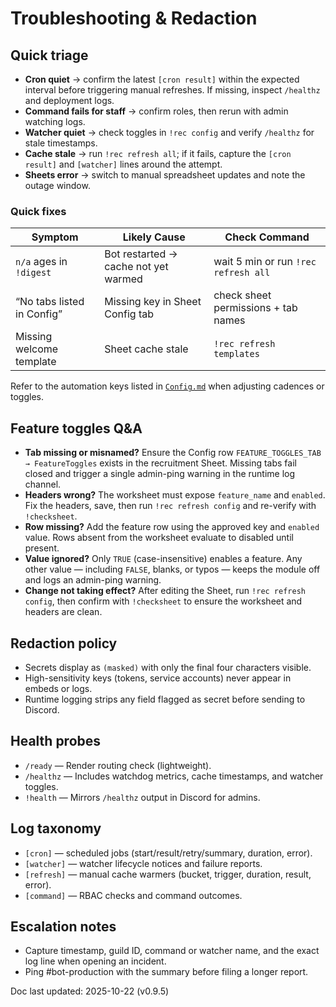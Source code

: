# Troubleshooting & Redaction

## Quick triage
- **Cron quiet** → confirm the latest `[cron result]` within the expected interval before
  triggering manual refreshes. If missing, inspect `/healthz` and deployment logs.
- **Command fails for staff** → confirm roles, then rerun with admin watching logs.
- **Watcher quiet** → check toggles in `!rec config` and verify `/healthz` for stale
  timestamps.
- **Cache stale** → run `!rec refresh all`; if it fails, capture the `[cron result]` and
  `[watcher]` lines around the attempt.
- **Sheets error** → switch to manual spreadsheet updates and note the outage window.

### Quick fixes
| Symptom | Likely Cause | Check Command |
| --- | --- | --- |
| `n/a` ages in `!digest` | Bot restarted → cache not yet warmed | wait 5 min or run `!rec refresh all` |
| “No tabs listed in Config” | Missing key in Sheet Config tab | check sheet permissions + tab names |
| Missing welcome template | Sheet cache stale | `!rec refresh templates` |

Refer to the automation keys listed in [`Config.md`](Config.md#automation-listeners--cron-jobs)
when adjusting cadences or toggles.

## Feature toggles Q&A
- **Tab missing or misnamed?** Ensure the Config row `FEATURE_TOGGLES_TAB → FeatureToggles`
  exists in the recruitment Sheet. Missing tabs fail closed and trigger a single
  admin-ping warning in the runtime log channel.
- **Headers wrong?** The worksheet must expose `feature_name` and `enabled`. Fix the
  headers, save, then run `!rec refresh config` and re-verify with `!checksheet`.
- **Row missing?** Add the feature row using the approved key and `enabled` value. Rows
  absent from the worksheet evaluate to disabled until present.
- **Value ignored?** Only `TRUE` (case-insensitive) enables a feature. Any other value —
  including `FALSE`, blanks, or typos — keeps the module off and logs an admin-ping
  warning.
- **Change not taking effect?** After editing the Sheet, run `!rec refresh config`, then
  confirm with `!checksheet` to ensure the worksheet and headers are clean.

## Redaction policy
- Secrets display as `(masked)` with only the final four characters visible.
- High-sensitivity keys (tokens, service accounts) never appear in embeds or logs.
- Runtime logging strips any field flagged as secret before sending to Discord.

## Health probes
- `/ready` — Render routing check (lightweight).
- `/healthz` — Includes watchdog metrics, cache timestamps, and watcher toggles.
- `!health` — Mirrors `/healthz` output in Discord for admins.

## Log taxonomy
- `[cron]` — scheduled jobs (start/result/retry/summary, duration, error).
- `[watcher]` — watcher lifecycle notices and failure reports.
- `[refresh]` — manual cache warmers (bucket, trigger, duration, result, error).
- `[command]` — RBAC checks and command outcomes.

## Escalation notes
- Capture timestamp, guild ID, command or watcher name, and the exact log line when
  opening an incident.
- Ping #bot-production with the summary before filing a longer report.

Doc last updated: 2025-10-22 (v0.9.5)
